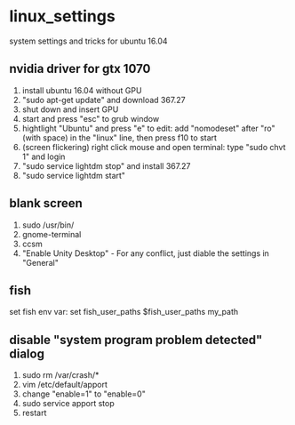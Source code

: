 # linux_settings
system settings and tricks for ubuntu 16.04

## nvidia driver for gtx 1070
1. install ubuntu 16.04 without GPU
2. "sudo apt-get update" and download 367.27
3. shut down and insert GPU
4. start and press "esc" to grub window
5. hightlight "Ubuntu" and press "e" to edit: add "nomodeset" after "ro" (with space) in the "linux" line, then press f10 to start
6. (screen flickering) right click mouse and open terminal: type "sudo chvt 1" and login
7. "sudo service lightdm stop" and install 367.27
8. "sudo service lightdm start"

## blank screen
1. sudo /usr/bin/
2. gnome-terminal
3. ccsm
4. "Enable Unity Desktop" - For any conflict, just diable the settings in "General"


## fish
set fish env var:
set fish_user_paths $fish_user_paths my_path

## disable "system program problem detected" dialog
1. sudo rm /var/crash/*
2. vim /etc/default/apport
3. change "enable=1" to "enable=0"
4. sudo service apport stop
5. restart
